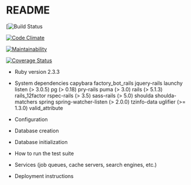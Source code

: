# README
[![Build Status](https://codeship.com/projects/49631fe0-c2a0-0135-a25e-12d2621e85fc/status?branch=master)

[![Code Climate](https://codeclimate.com/github/clb840212/strength-application/badges/gpa.svg)](https://codeclimate.com/github/clb840212/strength-application)

[![Maintainability](https://api.codeclimate.com/v1/badges/a99a88d28ad37a79dbf6/maintainability)](https://codeclimate.com/github/codeclimate/codeclimate/maintainability)


[![Coverage Status](https://coveralls.io/repos/github/clb840212/strength-application/badge.svg?branch=&service=github)](https://coveralls.io/github/clb840212/strength-application?branch=master)


* Ruby version 2.3.3

* System dependencies
    capybara
    factory_bot_rails
    jquery-rails
    launchy
    listen (> 3.0.5)
    pg (> 0.18)
    pry-rails
    puma (> 3.0)
    rails (> 5.1.3)
    rails_12factor
    rspec-rails (> 3.5)
    sass-rails (> 5.0)
    shoulda
    shoulda-matchers
    spring
    spring-watcher-listen (> 2.0.0)
    tzinfo-data
    uglifier (>= 1.3.0)
    valid_attribute

* Configuration

* Database creation

* Database initialization

* How to run the test suite

* Services (job queues, cache servers, search engines, etc.)

* Deployment instructions
